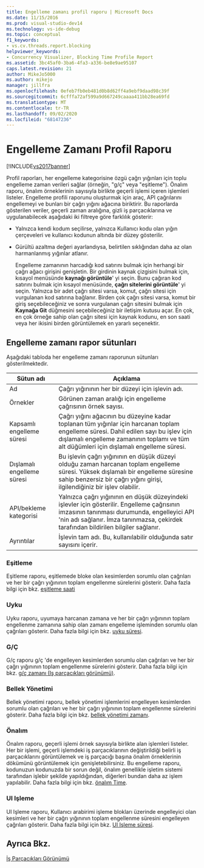```yaml
---
title: Engelleme zamanı profil raporu | Microsoft Docs
ms.date: 11/15/2016
ms.prod: visual-studio-dev14
ms.technology: vs-ide-debug
ms.topic: conceptual
f1_keywords:
- vs.cv.threads.report.blocking
helpviewer_keywords:
- Concurrency Visualizer, Blocking Time Profile Report
ms.assetid: 3bc45af0-3ba6-4fa3-a336-be8e9ae95107
caps.latest.revision: 21
author: MikeJo5000
ms.author: mikejo
manager: jillfra
ms.openlocfilehash: 0efeb7fb0eb481d0b8d62ff4a9ebf9daad98c39f
ms.sourcegitcommit: 6cfffa72af599a9d667249caaaa411bb28ea69fd
ms.translationtype: MT
ms.contentlocale: tr-TR
ms.lasthandoff: 09/02/2020
ms.locfileid: "68147236"
---
```

# <a name="blocking-time-profile-report"></a>Engelleme Zamanı Profil Raporu
[!INCLUDE[vs2017banner](../includes/vs2017banner.md)]

Profil raporları, her engelleme kategorisine özgü çağrı yığınları için toplu engelleme zaman verileri sağlar (örneğin, "g/ç" veya "eşitleme"). Önalım raporu, önalım örneklerinin sayısıyla birlikte geçerli işlemi içeren işlemleri listeler. Engelleme profili raporunu oluşturmak için araç, API çağrılarını engellemeyi ve bunları bir çağrı yığını ağacına biriktirir. Bu raporlarda gösterilen veriler, geçerli zaman aralığına, gizli iş parçacıklarına ve uygulanabilecek aşağıdaki iki filtreye göre farklılık gösterir:  
  
- Yalnızca kendi kodum seçilirse, yalnızca Kullanıcı kodu olan yığın çerçeveleri ve kullanıcı kodunun altında bir düzey gösterilir.  
  
- Gürültü azaltma değeri ayarlandıysa, belirtilen sıklığından daha az olan harmanlanmış yığınlar atlanır.  
  
  Engelleme zamanının harcadığı kod satırını bulmak için herhangi bir çağrı ağacı girişini genişletin. Bir girdinin kaynak çizgisini bulmak için, kısayol menüsünde **kaynağı görüntüle**' yi seçin. Bunu çağıran kod satırını bulmak için kısayol menüsünde, **çağrı sitelerini görüntüle**' yi seçin. Yalnızca bir adet çağrı sitesi varsa, komut, çağrı sitesi için vurgulanan kod satırına bağlanır. Birden çok çağrı sitesi varsa, komut bir giriş seçebileceğiniz ve sonra vurgulanan çağrı sitesini bulmak için **Kaynağa Git** düğmesini seçebileceğiniz bir iletişim kutusu açar. En çok, en çok örneğe sahip olan çağrı sitesi için kaynak kodunu, en son saati veya her ikisini birden görüntülemek en yararlı seçenektir.  
  
## <a name="blocking-time-report-columns"></a>Engelleme zamanı rapor sütunları  
 Aşağıdaki tabloda her engelleme zamanı raporunun sütunları gösterilmektedir.  
  
|Sütun adı|Açıklama|  
|-----------------|-----------------|  
|Ad|Çağrı yığınının her bir düzeyi için işlevin adı.|  
|Örnekler|Görünen zaman aralığı için engelleme çağrısının örnek sayısı.|  
|Kapsamlı engelleme süresi|Çağrı yığını ağacının bu düzeyine kadar toplanan tüm yığınlar için harcanan toplam engelleme süresi. Dahil edilen sayı bu işlev için dışlamalı engelleme zamanının toplamı ve tüm alt düğümleri için dışlamalı engelleme süresi.|  
|Dışlamalı engelleme süresi|Bu işlevin çağrı yığınının en düşük düzeyi olduğu zaman harcanan toplam engelleme süresi. Yüksek dışlamalı bir engelleme süresine sahip benzersiz bir çağrı yığını girişi, ilgilendiğiniz bir işlev olabilir.|  
|API/bekleme kategorisi|Yalnızca çağrı yığınının en düşük düzeyindeki işlevler için gösterilir. Engelleme çağrısının imzasının tanınması durumunda, engelleyici API 'nin adı sağlanır. İmza tanınmazsa, çekirdek tarafından bildirilen bilgiler sağlanır.|  
|Ayrıntılar|İşlevin tam adı. Bu, kullanılabilir olduğunda satır sayısını içerir.|  
  
### <a name="synchronization"></a>Eşitleme  
 Eşitleme raporu, eşitlemede bloke olan kesimlerden sorumlu olan çağrıları ve her bir çağrı yığınının toplam engellenme sürelerini gösterir. Daha fazla bilgi için bkz. [eşitleme saati](../profiling/synchronization-time.md)  
  
### <a name="sleep"></a>Uyku  
 Uyku raporu, uyumaya harcanan zamana ve her bir çağrı yığınının toplam engellenme zamanına sahip olan zamanı engelleme işleminden sorumlu olan çağrıları gösterir. Daha fazla bilgi için bkz. [uyku süresi](../profiling/sleep-time.md).  
  
### <a name="io"></a>G/Ç  
 G/ç raporu g/ç 'de engelleyen kesimlerden sorumlu olan çağrıları ve her bir çağrı yığınının toplam engellenme sürelerini gösterir. Daha fazla bilgi için bkz. [g/ç zamanı (Iş parçacıkları görünümü)](../profiling/i-o-time-threads-view.md).  
  
### <a name="memory-management"></a>Bellek Yönetimi  
 Bellek yönetimi raporu, bellek yönetimi işlemlerini engelleyen kesimlerden sorumlu olan çağrıları ve her bir çağrı yığınının toplam engellenme sürelerini gösterir. Daha fazla bilgi için bkz. [bellek yönetimi zamanı](../profiling/memory-management-time.md).  
  
### <a name="preemption"></a>Önalım  
 Önalım raporu, geçerli işlemi örnek sayısıyla birlikte alan işlemleri listeler.  Her bir işlemi, geçerli işlemdeki iş parçacıklarının değiştirildiği belirli iş parçacıklarını görüntülemek ve iş parçacığı başına önalım örneklerinin dökümünü görüntülemek için genişletebilirsiniz. Bu engelleme raporu, kodunuzun kodunuzda bir sorun değil, önalım genellikle işletim sistemi tarafından işlebir şekilde yapıldığından, diğerleri bundan daha az işlem yapılabilir. Daha fazla bilgi için bkz. [önalım Time](../profiling/preemption-time.md).  
  
### <a name="ui-processing"></a>UI Işleme  
 UI Işleme raporu, Kullanıcı arabirimi işleme blokları üzerinde engelleyici olan kesimleri ve her bir çağrı yığınının toplam engellenme süresini engelleyen çağrıları gösterir. Daha fazla bilgi için bkz. [UI Işleme süresi](../profiling/ui-processing-time.md).  
  
## <a name="see-also"></a>Ayrıca Bkz.  
 [İş Parçacıkları Görünümü](../profiling/threads-view-parallel-performance.md)
